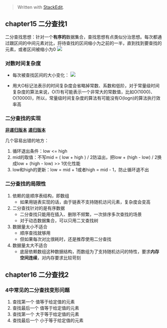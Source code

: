 


> Written with [StackEdit](https://stackedit.io/).

## chapter15 二分查找1

二分查找思想：针对一个**有序的**数据集合，查找思想有点类似分治思想。每次都通过跟区间的中间元素对比，将待查找的区间缩小为之前的一半，直到找到要查找的元素，或者区间被缩小为0
![](https://static001.geekbang.org/resource/image/8b/29/8bce81259abf0e9a06f115e22586b829.jpg)

### 对数时间复杂度
* 每次被查找区间的大小变化：
![](https://static001.geekbang.org/resource/image/d1/94/d1e4fa1542e187184c87c545c2fe4794.jpg)

* 用大O标记法表示的时间复杂度会省略掉常数、系数和低阶，对于常量级时间复杂度的算法来说，O(1)有可能表示一个非常大的常数值，比如O(1000)、O(10000)，所以，常量级时间复杂度的算法有可能没有O(logn)的算法执行效率高


### 二分查找的实现
[**非递归版本**](https://github.com/shenc3/beauty-of-algo/blob/master/chapter15-binarysearch1.py)
[**递归版本**]([https://github.com/shenc3/beauty-of-algo/blob/master/chapter16-binarysearch2.py](https://github.com/shenc3/beauty-of-algo/blob/master/chapter16-binarysearch2.py))

几个容易出错的地方：
1. 循环退出条件：low <= high
2. mid的取值：不写mid = ( low + high ) / 2防溢出，把low + (high - low) / 2换成low + (high - low) >> 1优化性能
3. low和high的更新：low = mid + 1或者high = mid - 1，防止循环退不出


### 二分查找的局限性

1. 依赖的是顺序表结构，即数组
	* 如果用链表实现的话，由于链表不支持随机访问元素，复杂度会变高
2. 二分查找针对的是有序数据
	* 二分查找只能用在插入、删除不频繁，一次排序多次查找的场景
	* 对于动态数据集合，可以只用二叉查找树
3. 数据量太小不适合
	* 顺序查找就够用
	* 但如果每次对比很耗时，还是推荐使用二分查找
4. 数据量太大不适合
	* 底层依赖数组这种数据结构，而数组为了支持随机访问的特性，要求**内存空间连续**，对内存要求比较苛刻


## chapter16 二分查找2

### 4中常见的二分查找变形问题

1. 查找第一个 值等于给定值的元素
2. 查找最后一个 值等于给定值的元素
3. 查找第一个 大于等于给定值的元素
4. 查找最后一个 小于等于给定值的元素


<!--stackedit_data:
eyJoaXN0b3J5IjpbLTgxMDI4NzI1NiwtMTIyMTM3OTMzLC02MD
Y3NTAwODUsMTMwMTUzNDkyMSwtMTgyODk1MTk5Nl19
-->